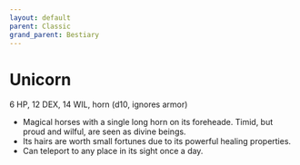```yaml
---
layout: default
parent: Classic
grand_parent: Bestiary
---
```


# Unicorn

6 HP, 12 DEX, 14 WIL, horn (d10, ignores armor)

- Magical horses with a single long horn on its foreheade. Timid, but proud and wilful, are seen as divine beings.
- Its hairs are worth small fortunes due to its powerful healing properties.
- Can teleport to any place in its sight once a day.
